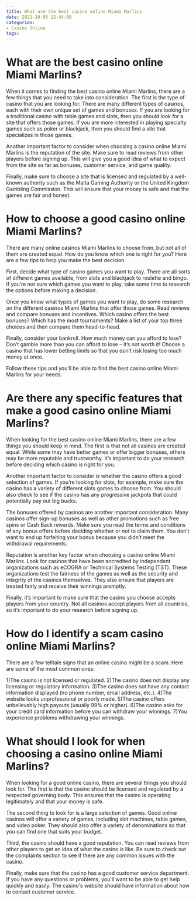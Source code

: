 ```yaml
---
title: What are the best casino online Miami Marlins 
date: 2022-10-05 12:44:08
categories:
- Casino Online
tags:
---
```



#  What are the best casino online Miami Marlins? 

When it comes to finding the best casino online Miami Marlins, there are a few things that you need to take into consideration. The first is the type of casino that you are looking for. There are many different types of casinos, each with their own unique set of games and bonuses. If you are looking for a traditional casino with table games and slots, then you should look for a site that offers those games. If you are more interested in playing specialty games such as poker or blackjack, then you should find a site that specializes in those games.

Another important factor to consider when choosing a casino online Miami Marlins is the reputation of the site. Make sure to read reviews from other players before signing up. This will give you a good idea of what to expect from the site as far as bonuses, customer service, and game quality.

Finally, make sure to choose a site that is licensed and regulated by a well-known authority such as the Malta Gaming Authority or the United Kingdom Gambling Commission. This will ensure that your money is safe and that the games are fair and honest.

#  How to choose a good casino online Miami Marlins? 

There are many online casinos Miami Marlins to choose from, but not all of them are created equal. How do you know which one is right for you? Here are a few tips to help you make the best decision.

First, decide what type of casino games you want to play. There are all sorts of different games available, from slots and blackjack to roulette and bingo. If you’re not sure which games you want to play, take some time to research the options before making a decision.

Once you know what types of games you want to play, do some research on the different casinos Miami Marlins that offer those games. Read reviews and compare bonuses and incentives. Which casino offers the best bonuses? Which has the most tournaments? Make a list of your top three choices and then compare them head-to-head.

Finally, consider your bankroll. How much money can you afford to lose? Don’t gamble more than you can afford to lose – it’s not worth it! Choose a casino that has lower betting limits so that you don’t risk losing too much money at once.

Follow these tips and you’ll be able to find the best casino online Miami Marlins for your needs.

#  Are there any specific features that make a good casino online Miami Marlins? 

When looking for the best casino online Miami Marlins, there are a few things you should keep in mind. The first is that not all casinos are created equal. While some may have better games or offer bigger bonuses, others may be more reputable and trustworthy. It’s important to do your research before deciding which casino is right for you.

Another important factor to consider is whether the casino offers a good selection of games. If you’re looking for slots, for example, make sure the casino has a variety of different slots games to choose from. You should also check to see if the casino has any progressive jackpots that could potentially pay out big bucks.

The bonuses offered by casinos are another important consideration. Many casinos offer sign-up bonuses as well as other promotions such as free spins or Cash Back rewards. Make sure you read the terms and conditions of any bonus offers before deciding whether or not to claim them. You don’t want to end up forfeiting your bonus because you didn’t meet the withdrawal requirements.

Reputation is another key factor when choosing a casino online Miami Marlins. Look for casinos that have been accredited by independent organizations such as eCOGRA or Technical Systems Testing (TST). These organizations test the fairness of the games as well as the security and integrity of the casinos themselves. They also ensure that players are treated fairly and receive their winnings promptly.

Finally, it’s important to make sure that the casino you choose accepts players from your country. Not all casinos accept players from all countries, so it’s important to do your research before signing up.

#  How do I identify a scam casino online Miami Marlins? 

There are a few telltale signs that an online casino might be a scam. Here are some of the most common ones:

1)The casino is not licensed or regulated.
2)The casino does not display any licensing or regulatory information.
3)The casino does not have any contact information displayed (no phone number, email address, etc.).
4)The website looks unprofessional or poorly made.
5)The casino offers unbelievably high payouts (usually 99% or higher).
6)The casino asks for your credit card information before you can withdraw your winnings.
7)You experience problems withdrawing your winnings.

#  What should I look for when choosing a casino online Miami Marlins?

When looking for a good online casino, there are several things you should look for. The first is that the casino should be licensed and regulated by a respected governing body. This ensures that the casino is operating legitimately and that your money is safe.

The second thing to look for is a large selection of games. Good online casinos will offer a variety of games, including slot machines, table games, and video poker. They should also offer a variety of denominations so that you can find one that suits your budget.

Third, the casino should have a good reputation. You can read reviews from other players to get an idea of what the casino is like. Be sure to check out the complaints section to see if there are any common issues with the casino.

Finally, make sure that the casino has a good customer service department. If you have any questions or problems, you'll want to be able to get help quickly and easily. The casino's website should have information about how to contact customer service.